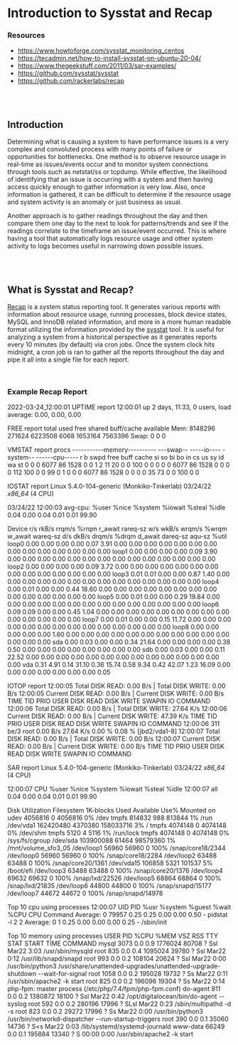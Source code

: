 # Introduction to Sysstat and Recap

### Resources

- https://www.howtoforge.com/sysstat_monitoring_centos
- https://tecadmin.net/how-to-install-sysstat-on-ubuntu-20-04/
- https://www.thegeekstuff.com/2011/03/sar-examples/
- https://github.com/sysstat/sysstat
- https://github.com/rackerlabs/recap
<p><br>
<br>
</p>

## Introduction

Determining what is causing a system to have performance issues is a very complex and convoluted process with many points of failure or opportunities for bottlenecks. One method is to observe resource usage in real-time as issues/events occur and to monitor system connections through tools such as netstat/ss or tcpdump. While effective, the likelihood of identifying that an issue is occurring with a system and then having access quickly enough to gather information is very low. Also, once information is gathered, it can be difficult to determine if the resource usage and system activity is an anomaly or just business as usual.

Another approach is to gather readings throughout the day and then compare them one day to the next to look for patterns/trends and see if the readings correlate to the timeframe an issue/event occurred. This is where having a tool that automatically logs resource usage and other system activity to logs becomes useful in narrowing down possible issues.
<p><br>
<br>
</p>

## What is Sysstat and Recap?

[Recap](https://github.com/rackerlabs/recap) is a system status reporting tool. It generates various reports with information about resource usage, running processes, block device states, MySQL and InnoDB related information, and more in a more human readable format utilizing the information provided by the [sysstat](https://github.com/sysstat/sysstat) tool. It is useful for analyzing a system from a historical perspective as it generates reports every 10 minutes (by default) via cron jobs. Once the system clock hits midnight, a cron job is ran to gather all the reports throughout the day and pipe it all into a single file for each report.
<p><br>
</p>

### Example Recap Report

  2022-03-24_12:00:01
  UPTIME report
  12:00:01 up 2 days, 11:33,  0 users,  load average: 0.00, 0.00, 0.00

  FREE report
  total        used        free      shared  buff/cache   available
  Mem:        8148296      271624     6223508        6068     1653164     7563396
  Swap:             0           0           0

  VMSTAT report
  procs -----------memory---------- ---swap-- -----io---- -system-- ------cpu-----
  r  b   swpd   free   buff  cache   si   so    bi    bo   in   cs us sy id wa st
  0  0      0   6077     86   1528    0    0     1     2   11   20  0  0 100  0  0
  0  0      0   6077     86   1528    0    0     0     0  112  100  0  0 99  0  1
  0  0      0   6077     86   1528    0    0     0     0   35   73  0  0 100  0  0

  IOSTAT report
  Linux 5.4.0-104-generic (Monkiko-Tinkerlab)     03/24/22        _x86_64_        (4 CPU)

  03/24/22 12:00:03
  avg-cpu:  %user   %nice %system %iowait  %steal   %idle
  0.04    0.00    0.04    0.01    0.01   99.90

  Device            r/s     rkB/s   rrqm/s  %rrqm r_await rareq-sz     w/s     wkB/s   wrqm/s  %wrqm w_await wareq-sz     d/s     dkB/s   drqm/s  %drqm d_await dareq-sz  aqu-sz  %util
  loop0            0.00      0.00     0.00   0.00    0.07     3.91    0.00      0.00     0.00   0.00    0.00     0.00    0.00      0.00     0.00   0.00    0.00     0.00    0.00   0.00
  loop1            0.00      0.00     0.00   0.00    0.09     3.90    0.00      0.00     0.00   0.00    0.00     0.00    0.00      0.00     0.00   0.00    0.00     0.00    0.00   0.00
  loop2            0.00      0.00     0.00   0.00    0.09     3.72    0.00      0.00     0.00   0.00    0.00     0.00    0.00      0.00     0.00   0.00    0.00     0.00    0.00   0.00
  loop3            0.01      0.01     0.00   0.00    0.87     1.40    0.00      0.00     0.00   0.00    0.00     0.00    0.00      0.00     0.00   0.00    0.00     0.00    0.00   0.00
  loop4            0.00      0.01     0.00   0.00    0.44    18.60    0.00      0.00     0.00   0.00    0.00     0.00    0.00      0.00     0.00   0.00    0.00     0.00    0.00   0.00
  loop5            0.00      0.01     0.00   0.00    0.29    19.84    0.00      0.00     0.00   0.00    0.00     0.00    0.00      0.00     0.00   0.00    0.00     0.00    0.00   0.00
  loop6            0.09      0.09     0.00   0.00    0.45     1.04    0.00      0.00     0.00   0.00    0.00     0.00    0.00      0.00     0.00   0.00    0.00     0.00    0.00   0.00
  loop7            0.00      0.01     0.00   0.00    0.15    11.72    0.00      0.00     0.00   0.00    0.00     0.00    0.00      0.00     0.00   0.00    0.00     0.00    0.00   0.00
  loop8            0.00      0.00     0.00   0.00    0.00     1.60    0.00      0.00     0.00   0.00    0.00     0.00    0.00      0.00     0.00   0.00    0.00     0.00    0.00   0.00
  sda              0.00      0.03     0.00   0.00    0.34    21.64    0.00      0.00     0.00   0.00    0.38     0.50    0.00      0.00     0.00   0.00    0.00     0.00    0.00   0.00
  sdb              0.00      0.03     0.00   0.00    0.11    22.52    0.00      0.00     0.00   0.00    0.00     0.00    0.00      0.00     0.00   0.00    0.00     0.00    0.00   0.00
  vda              0.31      4.91     0.14  31.10    0.36    15.74    0.58      9.34     0.42  42.07    1.23    16.09    0.00      0.00     0.00   0.00    0.00     0.00    0.00   0.05

  IOTOP report
  12:00:05 Total DISK READ:         0.00 B/s | Total DISK WRITE:         0.00 B/s
  12:00:05 Current DISK READ:       0.00 B/s | Current DISK WRITE:       0.00 B/s
  TIME    TID  PRIO  USER     DISK READ  DISK WRITE  SWAPIN      IO    COMMAND
  12:00:06 Total DISK READ:         0.00 B/s | Total DISK WRITE:        27.64 K/s
  12:00:06 Current DISK READ:       0.00 B/s | Current DISK WRITE:      47.39 K/s
  TIME    TID  PRIO  USER     DISK READ  DISK WRITE  SWAPIN      IO    COMMAND
  12:00:06     311 be/3 root        0.00 B/s   27.64 K/s  0.00 %  0.08 % [jbd2/vda1-8]
  12:00:07 Total DISK READ:         0.00 B/s | Total DISK WRITE:         0.00 B/s
  12:00:07 Current DISK READ:       0.00 B/s | Current DISK WRITE:       0.00 B/s
  TIME    TID  PRIO  USER     DISK READ  DISK WRITE  SWAPIN      IO    COMMAND


  SAR report
  Linux 5.4.0-104-generic (Monkiko-Tinkerlab)     03/24/22        _x86_64_        (4 CPU)

  12:00:07        CPU     %user     %nice   %system   %iowait    %steal     %idle
  12:00:07        all      0.04      0.00      0.04      0.01      0.01     99.90

  Disk Utilization
  Filesystem     1K-blocks    Used Available Use% Mounted on
  udev             4056816       0   4056816   0% /dev
  tmpfs             814832     988    813844   1% /run
  /dev/vda1      162420480 4370380 158033716   3% /
  tmpfs            4074148       0   4074148   0% /dev/shm
  tmpfs               5120       4      5116   1% /run/lock
  tmpfs            4074148       0   4074148   0% /sys/fs/cgroup
  /dev/sda       103900088   61464  98579360   1% /mnt/volume_sfo3_05
  /dev/loop1         56960   56960         0 100% /snap/core18/2344
  /dev/loop0         56960   56960         0 100% /snap/core18/2284
  /dev/loop2         63488   63488         0 100% /snap/core20/1361
  /dev/vda15        106858    5321    101537   5% /boot/efi
  /dev/loop3         63488   63488         0 100% /snap/core20/1376
  /dev/loop4         69632   69632         0 100% /snap/lxd/22526
  /dev/loop5         68864   68864         0 100% /snap/lxd/21835
  /dev/loop6         44800   44800         0 100% /snap/snapd/15177
  /dev/loop7         44672   44672         0 100% /snap/snapd/14978

  Top 10 cpu using processes
  12:00:07      UID       PID    %usr %system  %guest   %wait    %CPU   CPU  Command
  Average:        0     79957    0.25    0.25    0.00    0.00    0.50     -  pidstat -l 2 2
  Average:        0         1    0.25    0.00    0.00    0.00    0.25     -  /sbin/init

  Top 10 memory using processes
  USER         PID %CPU %MEM    VSZ   RSS TTY      STAT START   TIME COMMAND
  mysql       3073  0.0  0.9 1776024 80708 ?       Ssl  Mar22   3:03 /usr/sbin/mysqld
  root         835  0.0  0.4 1095024 39780 ?       Ssl  Mar22   0:12 /usr/lib/snapd/snapd
  root         993  0.0  0.2 108104 20624 ?        Ssl  Mar22   0:00 /usr/bin/python3 /usr/share/unattended-upgrades/unattended-upgrade-shutdown --wait-for-signal
  root        1058  0.0  0.2 195028 19732 ?        Ss   Mar22   0:11 /usr/sbin/apache2 -k start
  root         825  0.0  0.2 196096 19304 ?        Ss   Mar22   0:14 php-fpm: master process (/etc/php/7.4/fpm/php-fpm.conf)
  do-agent     811  0.0  0.2 1380872 18100 ?       Ssl  Mar22   0:42 /opt/digitalocean/bin/do-agent --syslog
  root         592  0.0  0.2 280196 17996 ?        SLsl Mar22   0:23 /sbin/multipathd -d -s
  root         823  0.0  0.2  29272 17996 ?        Ss   Mar22   0:00 /usr/bin/python3 /usr/bin/networkd-dispatcher --run-startup-triggers
  root         390  0.0  0.1  35060 14736 ?        S<s  Mar22   0:03 /lib/systemd/systemd-journald
  www-data   66249  0.0  0.1 195884 13340 ?        S    00:00   0:00 /usr/sbin/apache2 -k start
